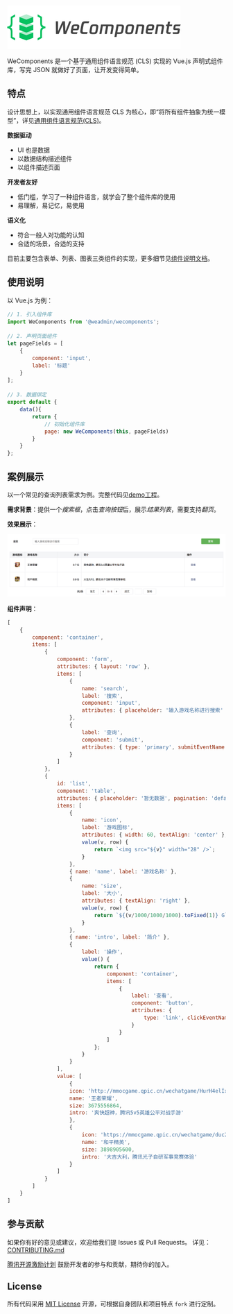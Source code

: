 <img src="logo.png" width="400" height="100" />

WeComponents 是一个基于通用组件语言规范 (CLS) 实现的 Vue.js 声明式组件库，写完 JSON 就做好了页面，让开发变得简单。</p>


## 特点

设计思想上，以实现通用组件语言规范 CLS 为核心，即“将所有组件抽象为统一模型”，详见[通用组件语言规范(CLS)](CLS.md)。

**数据驱动**
* UI 也是数据
* 以数据结构描述组件
* 以组件描述页面

**开发者友好**
* 低门槛，学习了一种组件语言，就学会了整个组件库的使用
* 易理解，易记忆，易使用

**语义化**
* 符合一般人对功能的认知
* 合适的场景，合适的支持

目前主要包含表单、列表、图表三类组件的实现，更多细节见[组件说明文档](components.md)。

## 使用说明

以 Vue.js 为例：

```javascript
// 1. 引入组件库
import WeComponents from '@weadmin/wecomponents';

// 2. 声明页面组件
let pageFields = [
    {
        component: 'input',
        label: '标题'
    }
];

// 3. 数据绑定
export default {
    data(){
        return {
            // 初始化组件库
            page: new WeComponents(this, pageFields)
        }
    }
};
```


## 案例展示

以一个常见的查询列表需求为例。完整代码见[demo工程](https://github.com/weadmin/WeComponentsDemo)。

**需求背景**：提供一个*搜索框*，点击*查询按钮*后，展示*结果列表*，需要支持*翻页*。

**效果展示**：

![demo](demo.png)

**组件声明**：

```javascript
[
    {
        component: 'container',
        items: [
            {
                component: 'form',
                attributes: { layout: 'row' },
                items: [
                    {
                        name: 'search',
                        label: '搜索',
                        component: 'input',
                        attributes: { placeholder: '输入游戏名称进行搜索' }
                    },
                    {
                        label: '查询',
                        component: 'submit',
                        attributes: { type: 'primary', submitEventName: 'searchTable' }
                    }
                ]
            },
            {
                id: 'list',
                component: 'table',
                attributes: { placeholder: '暂无数据', pagination: 'default' },
                items: [
                    {
                        name: 'icon',
                        label: '游戏图标',
                        attributes: { width: 60, textAlign: 'center' },
                        value(v, row) {
                            return `<img src="${v}" width="28" />`;
                        }
                    },
                    { name: 'name', label: '游戏名称' },
                    {
                        name: 'size',
                        label: '大小',
                        attributes: { textAlign: 'right' },
                        value(v, row) {
                            return `${(v/1000/1000/1000).toFixed(1)} G`;
                        }
                    },
                    { name: 'intro', label: '简介' },
                    {
                        label: '操作',
                        value() {
                            return {
                                component: 'container',
                                items: [
                                    {
                                        label: '查看',
                                        component: 'button',
                                        attributes: {
                                            type: 'link', clickEventName: 'checkDetails'
                                        }
                                    }
                                ]
                            };
                        }
                    }
                ],
                value: [
                    {
                    icon: 'http://mmocgame.qpic.cn/wechatgame/HurH4elIxzLGX0FjtUic0kcQtloVbicTO6LVjWicWYwrIvUBSsve2KWz40jS2MFM5Zu/0',
                    name: '王者荣耀',
                    size: 3675556864,
                    intro: '爽快超神，腾讯5v5英雄公平对战手游'
                    },
                    {
                        icon: 'https://mmocgame.qpic.cn/wechatgame/duc2TvpEgSTLicunKH0MgcMLa8jicfvBvEXiaNAIReHzQJxhsibvgbVpIKtibgV8UcMEO/0',
                        name: '和平精英',
                        size: 3898905600,
                        intro: '大吉大利，腾讯光子自研军事竞赛体验'
                    }
                ]
            }
        ]
    }
]
```


## 参与贡献

如果你有好的意见或建议，欢迎给我们提 Issues 或 Pull Requests。
详见：[CONTRIBUTING.md](./CONTRIBUTING.md)

[腾讯开源激励计划](https://opensource.tencent.com/contribution) 鼓励开发者的参与和贡献，期待你的加入。

## License

所有代码采用 [MIT License](http://opensource.org/licenses/MIT) 开源，可根据自身团队和项目特点 `fork` 进行定制。 
